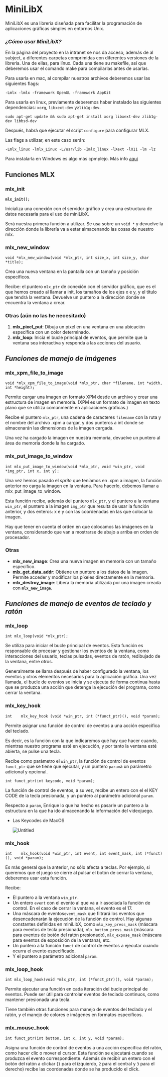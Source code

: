 # MiniLibX

MiniLibX es una librería diseñada para facilitar la programación de aplicaciones gráficas simples en entornos Unix.

### *¿Cómo usar MiniLibX?*

En la página del proyecto en la intranet se nos da acceso, además de al subject, a diferentes carpetas comprimidas con diferentes versiones de la librería. Una de ellas, para línux. Cada una tiene su makefile, así que deberemos usar el comando make para compilarlas antes de usarlas.

Para usarla en mac, al compilar nuestros archivos deberemos usar las siguientes flags: 

`-Lmlx -lmlx -framework OpenGL -framework AppKit`

Para usarla en linux, previamente deberemos haber instalado las siguientes dependencias: `xorg`, `libxext-dev` y`zlib1g-dev`.

`sudo apt-get update && sudo apt-get install xorg libxext-dev zlib1g-dev libbsd-dev`

Después, habrá que ejecutar el script `configure` para configurar MLX. 

Las flags a utilizar, en este caso serán: 

`-Lmlx_linux -lmlx_Linux -L/usr/lib -Imlx_linux -lXext -lX11 -lm -lz` 

Para instalarla en Windows es algo más cpmplejo. Más info [aquí](https://harm-smits.github.io/42docs/libs/minilibx/getting_started.html#getting-a-screen-on-windows-10-wsl2)

## Funciones MLX

### **mlx_init**

**`mlx_init();`**

Inicializa una conexión con el servidor gráfico y crea una estructura de datos necesaria para el uso de miniLibX. 

Será nuestra primera función a utilizar. Se usa sobre un `void *` y devuelve la dirección donde la librería va a estar almacenando las cosas de nuestro mlx.

### mlx_new_window

`void *mlx_new_window(void *mlx_ptr, int size_x, int size_y, char *title);`

Crea una nueva ventana en la pantalla con un tamaño y posición específicos.

Recibe: el puntero `mlx_ptr` de conexión con el servidor gráfico, que es el que hemos creado al llamar a init, los tamaños de los ejes x e y, y el título que tendrá la ventana. Devuelve un puntero a la dirección donde se encuentra la ventana a crear.

### Otras (aún no las he necesitado)

1. **mlx_pixel_put**: Dibuja un píxel en una ventana en una ubicación específica con un color determinado.
2. **mlx_loop**: Inicia el bucle principal de eventos, que permite que la ventana sea interactiva y responda a las acciones del usuario.

## *Funciones de manejo de imágenes*

### mlx_xpm_file_to_image

`void *mlx_xpm_file_to_image(void *mlx_ptr, char *filename, int *width, int *height);`

Permite cargar una imagen en formato XPM desde un archivo y crear una estructura de imagen en memoria. (XPM es un formato de imagen en texto plano que se utiliza comúnmente en aplicaciones gráficas.)

Recibe el puntero `mlx_ptr`, una cadena de caracteres `filename` con la ruta y el nombre del archivo .xpm a cargar, y dos punteros a int donde se almacenarán las dimensiones de la imagen cargada.

Una vez ha cargado la imagen en nuestra memoria, devuelve un puntero al área de memoria donde la ha cargado.

### mlx_put_image_to_window

`int mlx_put_image_to_window(void *mlx_ptr, void *win_ptr, void *img_ptr, int x, int y);`

Una vez hemos pasado el *sprite* que teníamos en .xpm a imagen, la función anterior no carga la imagen en la ventana. Para hacerlo, debemos llamar a mlx_put_image_to_window.

Esta función recibe, además del puntero `mlx_ptr`, y el puntero a la ventana `win_ptr`, el puntero a la imagen `img_ptr` que resulta de usar la función anterior, y dos enteros: x e y con las coordenadas en las que colocar la imagen.

Hay que tener en cuenta el orden en que colocamos las imágenes en la ventana, considerando que van a mostrarse de abajo a arriba en orden de procesador.


### Otras

- **mlx_new_image**: Crea una nueva imagen en memoria con un tamaño específico.
- **mlx_get_data_addr**: Obtiene un puntero a los datos de la imagen. Permite acceder y modificar los píxeles directamente en la memoria.
- **mlx_destroy_image**: Libera la memoria utilizada por una imagen creada con **`mlx_new_image`**.

## *Funciones de manejo de eventos de teclado y ratón*

### mlx_loop

`int mlx_loop(void *mlx_ptr);`

Se utiliza para iniciar el bucle principal de eventos. Esta función es responsable de procesar y gestionar los eventos de la ventana, como interacciones del usuario, teclas pulsadas, eventos de ratón, redibujado de la ventana, entre otros.

Generalmente se llama después de haber configurado la ventana, los eventos y otros elementos necesarios para la aplicación gráfica. Una vez llamada, el bucle de eventos se inicia y se ejecuta de forma continua hasta que se produzca una acción que detenga la ejecución del programa, como cerrar la ventana.

### mlx_key_hook

`int	mlx_key_hook (void *win_ptr, int (*funct_ptr)(), void *param);`

Permite asignar una función de control de eventos a una acción específica del teclado.

Es decir, es la función con la que indicaremos qué hay que hacer cuando, mientras nuestro programa esté en ejecución, y por tanto la ventana esté abierta, se pulse una tecla.

Recibe como parámetro el `win_ptr`, la función de control de eventos `funct_ptr` que se tiene que ejecutar, y un puntero `param`a un parámetro adicional y opcional. 

`int funct_ptr(int keycode, void *param);`

La función de control de eventos, a su vez, recibe un entero con el  el KEY CODE de la tecla presionada, y un puntero al parámetro adicional `param`. 

Respecto a `param`, Enrique lo que ha hecho es pasarle un puntero a la estructura en la que ha ido almacenando la información del videojuego.

- Las Keycodes de MacOS
    
    ![Untitled](https://s3-us-west-2.amazonaws.com/secure.notion-static.com/22ecc914-b41e-4bca-91e6-629936832f19/Untitled.png)
    

### mlx_hook

`int	mlx_hook(void *win_ptr, int event, int event_mask, int (*funct)(), void *param);`

Es más general que la anterior, no sólo afecta a teclas. Por ejemplo, si queremos que el juego se cierre al pulsar el botón de cerrar la ventana, deberemos usar esta función.

Recibe: 

- El puntero a la ventana `win_ptr.`
- Un entero `event` con el evento al que va a ir asociada la función de control. En el caso de cerrar la ventana, el evento es el 17.
- Una máscara de eventos`event_mask` que filtrará los eventos que desencadenarán la ejecución de la función de control. Hay algunas constantes definidas en miniLibX, como `mlx_key_press_mask` (máscara para eventos de tecla presionada), `mlx_button_press_mask` (máscara para eventos de botón del ratón presionado), `mlx_expose_mask` (máscara para eventos de exposición de la ventana), etc.
- Un puntero a la función `funct` de control de eventos a ejecutar cuando ocurra el evento especificado.
- Y el puntero a parámetro adicional `param`.

### **mlx_loop_hook**

`int mlx_loop_hook(void *mlx_ptr, int (*funct_ptr)(), void *param);`

Permite ejecutar una función en cada iteración del bucle principal de eventos. Puede ser útil para controlar eventos de teclado continuos, como mantener presionada una tecla.

Tiene también otras funciones para manejo de eventos del teclado y el ratón, y el manejo de colores e imágenes en formatos específicos.

### **mlx_mouse_hook**

`int funct_ptr(int button, int x, int y, void *param);`

Asigna una función de control de eventos a una acción específica del ratón, como hacer clic o mover el cursor. Esta función se ejecutará cuando se produzca el evento correspondiente. Además de recibir un entero con el botón del ratón a clickar (`1` para el izquierdo, `2` para el central y `3` para el derecho) recibe las coordenadas donde se ha producido el click.